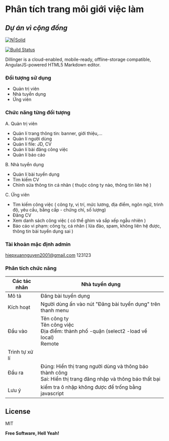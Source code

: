 # Phân tích trang môi giới việc làm
## _Dự án vì cộng đồng_

[![N|Solid](https://cldup.com/dTxpPi9lDf.thumb.png)](https://nodesource.com/products/nsolid)

[![Build Status](https://travis-ci.org/joemccann/dillinger.svg?branch=master)](https://travis-ci.org/joemccann/dillinger)

Dillinger is a cloud-enabled, mobile-ready, offline-storage compatible,
AngularJS-powered HTML5 Markdown editor.

### Đối tượng sử dụng
- Quản trị viên
- Nhà tuyển dụng
- Ứng viên

### Chức năng từng đối tượng
A. Quản trị viên
- Quản lí trang thông tin: banner, giới thiệu,...
- Quản lí người dùng
- Quản lí file: JD, CV
- Quản lí bài đăng công việc
- Quản lí báo cáo

B. Nhà tuyển dụng
- Quản lí bài tuyển dụng
- Tìm kiếm CV
- Chỉnh sửa thông tin cá nhân ( thuộc công ty nào, thông tin liên hệ )

C. Ứng viên
- Tìm kiếm công việc ( công ty, vị trí, mức lương, địa điểm, ngôn ngữ, trình độ, yêu cầu, bằng cấp - chứng chỉ, số lượng)
- Đăng CV
- Xem danh sách công việc ( có thể ghim và sắp xếp ngẫu nhiên )
- Báo cáo vi phạm: công ty, cá nhân ( lừa đảo, spam, không liên hệ được, thông tin bài tuyển dụng sai )

### Tài khoản mặc định admin
hiepxuannguyen2001@gmail.com
123123

### Phân tích chức năng

| Các tác nhân | Nhà tuyển dụng |
| ------ | ------ |
| Mô tả | Đăng bài tuyển dụng |
| Kích hoạt | Người dùng ấn vào nút "Đăng bài tuyển dụng" trên thanh menu |
| Đầu vào | Tên công ty<br>Tên công việc<br>Địa điểm: thành phố -quận (select2 -load về local)<br>Remote |
| Trình tự xử lí |  |
| Đầu ra | Đúng: Hiển thị trang người dùng và thông báo thành công<br>Sai: Hiển thị trang đăng nhập và thông báo thất bại |
| Lưu ý | kiểm tra ô nhập không được để trống bằng javascript |

## License

MIT

**Free Software, Hell Yeah!**
